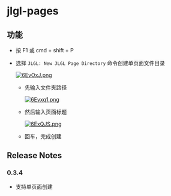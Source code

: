 # jlgl-pages

## 功能

- 按 F1 或 cmd + shift + P

- 选择 `JLGL: New JLGL Page Directory` 命令创建单页面文件目录

    [![6EvOxJ.png](https://s3.ax1x.com/2021/03/04/6EvOxJ.png)](https://imgtu.com/i/6EvOxJ)

  - 先输入文件夹路径

    [![6Evxq1.png](https://s3.ax1x.com/2021/03/04/6Evxq1.png)](https://imgtu.com/i/6Evxq1)

  - 然后输入页面标题

    [![6ExQJS.png](https://s3.ax1x.com/2021/03/04/6ExQJS.png)](https://imgtu.com/i/6ExQJS)

  - 回车，完成创建

## Release Notes

### 0.3.4

- 支持单页面创建
